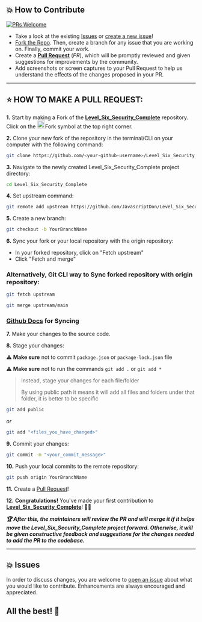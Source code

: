 ## 💥 How to Contribute

[![PRs Welcome](https://img.shields.io/badge/PRs-welcome-brightgreen.svg?style=flat-square)](https://github.com/JavascriptDon/Level_Six_Security_Complete/pulls)

- Take a look at the existing [Issues](https://github.com/JavascriptDon/Level_Six_Security_Complete/issues) or [create a new issue](https://github.com/JavascriptDon/Level_Six_Security_Complete/issues/new/choose)!
- [Fork the Repo](https://github.com/JavascriptDon/Level_Six_Security_Complete/fork). Then, create a branch for any issue that you are working on. Finally, commit your work.
- Create a **[Pull Request](https://github.com/JavascriptDon/Level_Six_Security_Complete/compare)** (_PR_), which will be promptly reviewed and given suggestions for improvements by the community.
- Add screenshots or screen captures to your Pull Request to help us understand the effects of the changes proposed in your PR.

---

## ⭐ HOW TO MAKE A PULL REQUEST:

**1.** Start by making a Fork of the [**Level_Six_Security_Complete**](https://github.com/JavascriptDon/Level_Six_Security_Complete) repository. Click on the <a href="https://github.com/JavascriptDon/Level_Six_Security_Complete/fork"><img src="https://i.imgur.com/G4z1kEe.png" height="21" width="21"></a>Fork symbol at the top right corner.

**2.** Clone your new fork of the repository in the terminal/CLI on your computer with the following command:

```bash
git clone https://github.com/<your-github-username>/Level_Six_Security_Complete
```

**3.** Navigate to the newly created Level_Six_Security_Complete project directory:

```bash
cd Level_Six_Security_Complete
```

**4.** Set upstream command:

```bash
git remote add upstream https://github.com/JavascriptDon/Level_Six_Security_Complete.git
```

**5.** Create a new branch:

```bash
git checkout -b YourBranchName
```

**6.** Sync your fork or your local repository with the origin repository:

- In your forked repository, click on "Fetch upstream"
- Click "Fetch and merge"

### Alternatively, Git CLI way to Sync forked repository with origin repository:

```bash
git fetch upstream
```

```bash
git merge upstream/main
```

### [Github Docs](https://docs.github.com/en/github/collaborating-with-pull-requests/addressing-merge-conflicts/resolving-a-merge-conflict-on-github) for Syncing

**7.** Make your changes to the source code.

**8.** Stage your changes:

⚠️ **Make sure** not to commit `package.json` or `package-lock.json` file

⚠️ **Make sure** not to run the commands `git add .` or `git add *`

> Instead, stage your changes for each file/folder
>
> By using public path it means it will add all files and folders under that folder, it is better to be specific

```bash
git add public
```

_or_

```bash
git add "<files_you_have_changed>"
```

**9.** Commit your changes:

```bash
git commit -m "<your_commit_message>"
```

**10.** Push your local commits to the remote repository:

```bash
git push origin YourBranchName
```

**11.** Create a [Pull Request](https://help.github.com/en/github/collaborating-with-issues-and-pull-requests/creating-a-pull-request)!

**12.** **Congratulations!** You've made your first contribution to [**Level_Six_Security_Complete**](https://github.com/JavascriptDon/Level_Six_Security_Complete/graphs/contributors)! 🙌🏼

**_:trophy: After this, the maintainers will review the PR and will merge it if it helps move the Level_Six_Security_Complete project forward. Otherwise, it will be given constructive feedback and suggestions for the changes needed to add the PR to the codebase._**

---

## 💥 Issues

In order to discuss changes, you are welcome to [open an issue](https://github.com/JavascriptDon/Level_Six_Security_Complete/issues/new/choose) about what you would like to contribute. Enhancements are always encouraged and appreciated.

## All the best! 🥇
